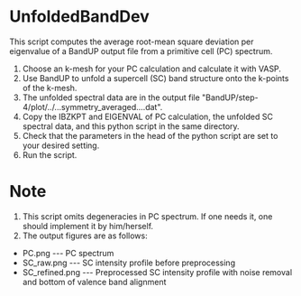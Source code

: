 # UnfoldedBandDev
This script computes the average root-mean square deviation per eigenvalue of a BandUP output file from a primitive cell (PC) spectrum.

1. Choose an k-mesh for your PC calculation and calculate it with VASP.
2. Use BandUP to unfold a supercell (SC) band structure onto the k-points of the k-mesh.
3. The unfolded spectral data are in the output file "BandUP/step-4/plot/../...symmetry_averaged....dat".
4. Copy the IBZKPT and EIGENVAL of PC calculation, the unfolded SC spectral data, and this python script in the same directory.
5. Check that the parameters in the head of the python script are set to your desired setting.
6. Run the script.

# Note
1. This script omits degeneracies in PC spectrum. If one needs it, one should implement it by him/herself.
2. The output figures are as follows:

  * PC.png --- PC spectrum
  * SC_raw.png --- SC intensity profile before preprocessing
  * SC_refined.png --- Preprocessed SC intensity profile with noise removal and bottom of valence band alignment
